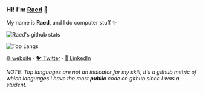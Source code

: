 ### Hi! I'm [Raed](https://raed.dev?s=github) 👋

My name is **Raed**, and I do computer stuff ✨

![Raed's github stats](https://github-readme-stats.vercel.app/api?username=RaedsLab&show_icons=true&theme=synthwave)

![Top Langs](https://github-readme-stats.vercel.app/api/top-langs/?username=RaedsLab&layout=compact&theme=synthwave)

[🌐 website](https://raed.dev) · [🐦 Twitter](https://twitter.com/Raed667) · [👔 LinkedIn](https://www.linkedin.com/in/raed-chammam/)


*NOTE: Top languages are not an indicator for my skill, it's a github metric of which languages i have the most **public** code on github since I was a student.*

